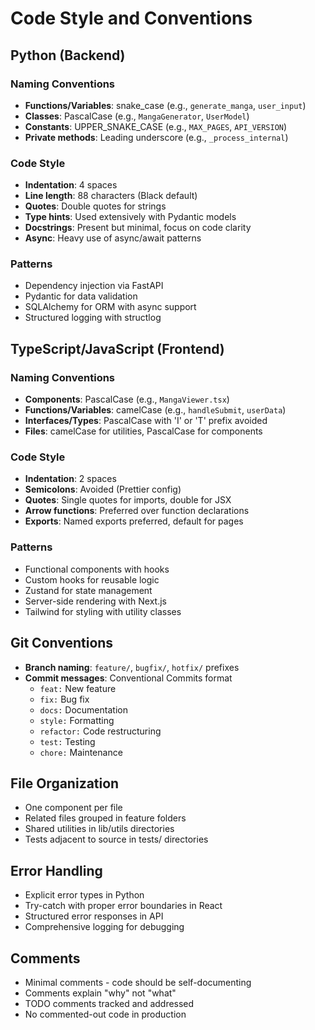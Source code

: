 # Code Style and Conventions

## Python (Backend)
### Naming Conventions
- **Functions/Variables**: snake_case (e.g., `generate_manga`, `user_input`)
- **Classes**: PascalCase (e.g., `MangaGenerator`, `UserModel`)
- **Constants**: UPPER_SNAKE_CASE (e.g., `MAX_PAGES`, `API_VERSION`)
- **Private methods**: Leading underscore (e.g., `_process_internal`)

### Code Style
- **Indentation**: 4 spaces
- **Line length**: 88 characters (Black default)
- **Quotes**: Double quotes for strings
- **Type hints**: Used extensively with Pydantic models
- **Docstrings**: Present but minimal, focus on code clarity
- **Async**: Heavy use of async/await patterns

### Patterns
- Dependency injection via FastAPI
- Pydantic for data validation
- SQLAlchemy for ORM with async support
- Structured logging with structlog

## TypeScript/JavaScript (Frontend)
### Naming Conventions  
- **Components**: PascalCase (e.g., `MangaViewer.tsx`)
- **Functions/Variables**: camelCase (e.g., `handleSubmit`, `userData`)
- **Interfaces/Types**: PascalCase with 'I' or 'T' prefix avoided
- **Files**: camelCase for utilities, PascalCase for components

### Code Style
- **Indentation**: 2 spaces
- **Semicolons**: Avoided (Prettier config)
- **Quotes**: Single quotes for imports, double for JSX
- **Arrow functions**: Preferred over function declarations
- **Exports**: Named exports preferred, default for pages

### Patterns
- Functional components with hooks
- Custom hooks for reusable logic
- Zustand for state management
- Server-side rendering with Next.js
- Tailwind for styling with utility classes

## Git Conventions
- **Branch naming**: `feature/`, `bugfix/`, `hotfix/` prefixes
- **Commit messages**: Conventional Commits format
  - `feat:` New feature
  - `fix:` Bug fix
  - `docs:` Documentation
  - `style:` Formatting
  - `refactor:` Code restructuring
  - `test:` Testing
  - `chore:` Maintenance

## File Organization
- One component per file
- Related files grouped in feature folders
- Shared utilities in lib/utils directories
- Tests adjacent to source in tests/ directories

## Error Handling
- Explicit error types in Python
- Try-catch with proper error boundaries in React
- Structured error responses in API
- Comprehensive logging for debugging

## Comments
- Minimal comments - code should be self-documenting
- Comments explain "why" not "what"
- TODO comments tracked and addressed
- No commented-out code in production